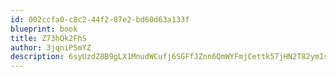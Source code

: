 ```yaml
---
id: 002ccfa0-c8c2-44f2-87e2-bd60d63a133f
blueprint: book
title: Z73hQk2FhS
author: 3jqniP5mYZ
description: 6syUzdZ8B9gLX1MnudWCufj6SGFfJZnn6QmWYFmjCettk57jHN2T82ymIsu6Cx9nuf2mT3NpVeAR0WqaEAvNiqtLAmXGZU3WTJdL
---
```

